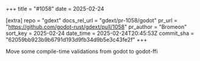 +++
title = "#1058"
date = 2025-02-24

[extra]
repo = "gdext"
docs_rel_url = "gdext/pr-1058/godot"
pr_url = "https://github.com/godot-rust/gdext/pull/1058"
pr_author = "Bromeon"
sort_key = 2025-02-24
date_time = 2025-02-24T20:45:53Z
commit_sha = "62059bb923b9b6791d193d9fb34d9b5e3c43fe2f"
+++

Move some compile-time validations from godot to godot-ffi
